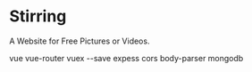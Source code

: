 # Stirring
A Website for Free Pictures or Videos.

<FrontEnd>
vue
vue-router
vuex

<BackEnd>
--save
expess
cors
body-parser
mongodb
